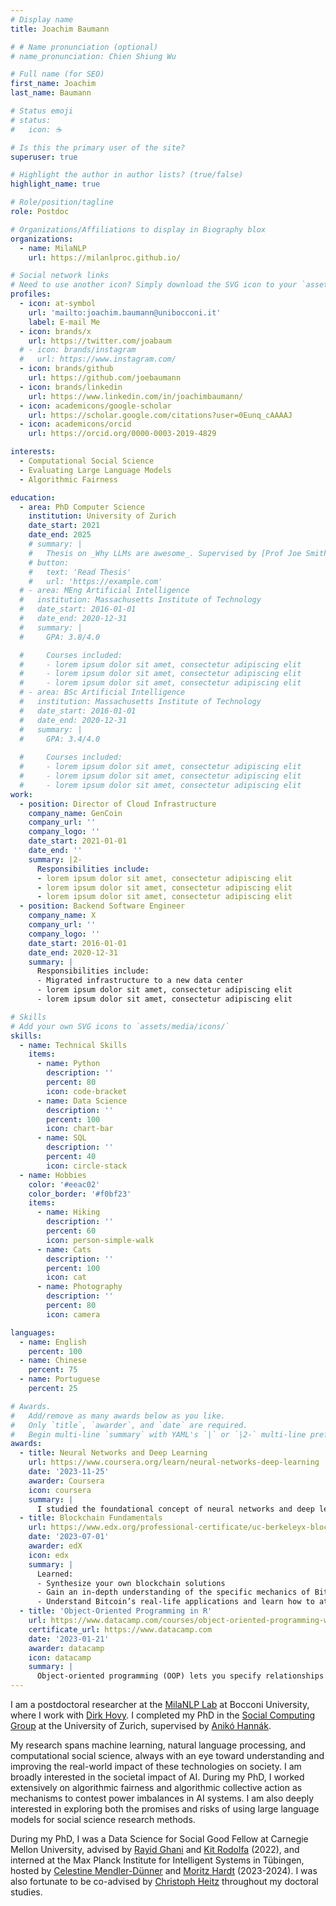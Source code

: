 ```yaml
---
# Display name
title: Joachim Baumann

# # Name pronunciation (optional)
# name_pronunciation: Chien Shiung Wu

# Full name (for SEO)
first_name: Joachim
last_name: Baumann

# Status emoji
# status:
#   icon: ☕️

# Is this the primary user of the site?
superuser: true

# Highlight the author in author lists? (true/false)
highlight_name: true

# Role/position/tagline
role: Postdoc

# Organizations/Affiliations to display in Biography blox
organizations:
  - name: MilaNLP
    url: https://milanlproc.github.io/

# Social network links
# Need to use another icon? Simply download the SVG icon to your `assets/media/icons/` folder.
profiles:
  - icon: at-symbol
    url: 'mailto:joachim.baumann@unibocconi.it'
    label: E-mail Me
  - icon: brands/x
    url: https://twitter.com/joabaum
  # - icon: brands/instagram
  #   url: https://www.instagram.com/
  - icon: brands/github
    url: https://github.com/joebaumann
  - icon: brands/linkedin
    url: https://www.linkedin.com/in/joachimbaumann/
  - icon: academicons/google-scholar
    url: https://scholar.google.com/citations?user=0Eunq_cAAAAJ
  - icon: academicons/orcid
    url: https://orcid.org/0000-0003-2019-4829

interests:
  - Computational Social Science
  - Evaluating Large Language Models
  - Algorithmic Fairness

education:
  - area: PhD Computer Science
    institution: University of Zurich
    date_start: 2021
    date_end: 2025
    # summary: |
    #   Thesis on _Why LLMs are awesome_. Supervised by [Prof Joe Smith](https://example.com). Presented papers at 5 IEEE conferences with the contributions being published in 2 Springer journals.
    # button:
    #   text: 'Read Thesis'
    #   url: 'https://example.com'
  # - area: MEng Artificial Intelligence
  #   institution: Massachusetts Institute of Technology
  #   date_start: 2016-01-01
  #   date_end: 2020-12-31
  #   summary: |
  #     GPA: 3.8/4.0

  #     Courses included:
  #     - lorem ipsum dolor sit amet, consectetur adipiscing elit
  #     - lorem ipsum dolor sit amet, consectetur adipiscing elit
  #     - lorem ipsum dolor sit amet, consectetur adipiscing elit
  # - area: BSc Artificial Intelligence
  #   institution: Massachusetts Institute of Technology
  #   date_start: 2016-01-01
  #   date_end: 2020-12-31
  #   summary: |
  #     GPA: 3.4/4.0
      
  #     Courses included:
  #     - lorem ipsum dolor sit amet, consectetur adipiscing elit
  #     - lorem ipsum dolor sit amet, consectetur adipiscing elit
  #     - lorem ipsum dolor sit amet, consectetur adipiscing elit
work:
  - position: Director of Cloud Infrastructure
    company_name: GenCoin
    company_url: ''
    company_logo: ''
    date_start: 2021-01-01
    date_end: ''
    summary: |2-
      Responsibilities include:
      - lorem ipsum dolor sit amet, consectetur adipiscing elit
      - lorem ipsum dolor sit amet, consectetur adipiscing elit
      - lorem ipsum dolor sit amet, consectetur adipiscing elit
  - position: Backend Software Engineer
    company_name: X
    company_url: ''
    company_logo: ''
    date_start: 2016-01-01
    date_end: 2020-12-31
    summary: |
      Responsibilities include:
      - Migrated infrastructure to a new data center
      - lorem ipsum dolor sit amet, consectetur adipiscing elit
      - lorem ipsum dolor sit amet, consectetur adipiscing elit

# Skills
# Add your own SVG icons to `assets/media/icons/`
skills:
  - name: Technical Skills
    items:
      - name: Python
        description: ''
        percent: 80
        icon: code-bracket
      - name: Data Science
        description: ''
        percent: 100
        icon: chart-bar
      - name: SQL
        description: ''
        percent: 40
        icon: circle-stack
  - name: Hobbies
    color: '#eeac02'
    color_border: '#f0bf23'
    items:
      - name: Hiking
        description: ''
        percent: 60
        icon: person-simple-walk
      - name: Cats
        description: ''
        percent: 100
        icon: cat
      - name: Photography
        description: ''
        percent: 80
        icon: camera

languages:
  - name: English
    percent: 100
  - name: Chinese
    percent: 75
  - name: Portuguese
    percent: 25

# Awards.
#   Add/remove as many awards below as you like.
#   Only `title`, `awarder`, and `date` are required.
#   Begin multi-line `summary` with YAML's `|` or `|2-` multi-line prefix and indent 2 spaces below.
awards:
  - title: Neural Networks and Deep Learning
    url: https://www.coursera.org/learn/neural-networks-deep-learning
    date: '2023-11-25'
    awarder: Coursera
    icon: coursera
    summary: |
      I studied the foundational concept of neural networks and deep learning. By the end, I was familiar with the significant technological trends driving the rise of deep learning; build, train, and apply fully connected deep neural networks; implement efficient (vectorized) neural networks; identify key parameters in a neural network’s architecture; and apply deep learning to your own applications.
  - title: Blockchain Fundamentals
    url: https://www.edx.org/professional-certificate/uc-berkeleyx-blockchain-fundamentals
    date: '2023-07-01'
    awarder: edX
    icon: edx
    summary: |
      Learned:
      - Synthesize your own blockchain solutions
      - Gain an in-depth understanding of the specific mechanics of Bitcoin
      - Understand Bitcoin’s real-life applications and learn how to attack and destroy Bitcoin, Ethereum, smart contracts and Dapps, and alternatives to Bitcoin’s Proof-of-Work consensus algorithm
  - title: 'Object-Oriented Programming in R'
    url: https://www.datacamp.com/courses/object-oriented-programming-with-s3-and-r6-in-r
    certificate_url: https://www.datacamp.com
    date: '2023-01-21'
    awarder: datacamp
    icon: datacamp
    summary: |
      Object-oriented programming (OOP) lets you specify relationships between functions and the objects that they can act on, helping you manage complexity in your code. This is an intermediate level course, providing an introduction to OOP, using the S3 and R6 systems. S3 is a great day-to-day R programming tool that simplifies some of the functions that you write. R6 is especially useful for industry-specific analyses, working with web APIs, and building GUIs.
---
```


<!-- ## About Me -->

I am a postdoctoral researcher at the [MilaNLP Lab](https://milanlproc.github.io/) at Bocconi University, where I work with [Dirk Hovy](https://dirkhovy.com/). I completed my PhD in the [Social Computing Group](https://www.ifi.uzh.ch/en/scg.html) at the University of Zurich, supervised by [Anikó Hannák](https://www.ifi.uzh.ch/en/scg/people/hannak.html).

My research spans machine learning, natural language processing, and computational social science, always with an eye toward understanding and improving the real-world impact of these technologies on society.
I am broadly interested in the societal impact of AI. During my PhD, I worked extensively on algorithmic fairness and algorithmic collective action as mechanisms to contest power imbalances in AI systems. I am also deeply interested in exploring both the promises and risks of using large language models for social science research methods.

During my PhD, I was a Data Science for Social Good Fellow at Carnegie Mellon University, advised by [Rayid Ghani](http://www.rayidghani.com/) and [Kit Rodolfa](https://law.stanford.edu/kit-rodolfa/) (2022), and interned at the Max Planck Institute for Intelligent Systems in Tübingen, hosted by [Celestine Mendler-Dünner](https://celestine.ai/) and [Moritz Hardt](https://mrtz.org/) (2023-2024). I was also fortunate to be co-advised by [Christoph Heitz](https://www.zhaw.ch/en/about-us/person/heit/) throughout my doctoral studies.
